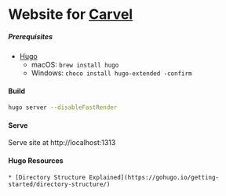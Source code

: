 # Website for [Carvel](https://carvel.dev/)

##### Prerequisites

* [Hugo](https://github.com/gohugoio/hugo)
    * macOS: `brew install hugo`
    * Windows: `choco install hugo-extended -confirm`

#### Build

```bash
hugo server --disableFastRender
```

#### Serve

Serve site at http://localhost:1313

#### Hugo Resources
    * [Directory Structure Explained](https://gohugo.io/getting-started/directory-structure/)
